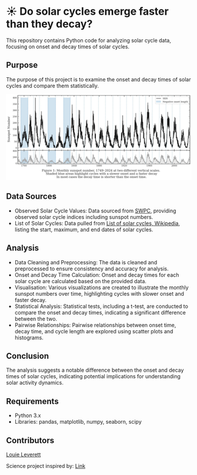 <h1>☀️ Do solar cycles emerge faster than they decay?</h1>

This repository contains Python code for analyzing solar cycle data, focusing on onset and decay times of solar cycles.

<h2>Purpose</h2>

The purpose of this project is to examine the onset and decay times of solar cycles and compare them statistically.

<img src="Figure1JPG.jpg" alt="Plot of sunspot number time-series data showing all 24 solar cycles">

<h2>Data Sources</h2>

- Observed Solar Cycle Values: Data sourced from <a href="https://www.swpc.noaa.gov/products/solar-cycle-progression">SWPC</a>, providing observed solar cycle indices including sunspot numbers.
- List of Solar Cycles: Data pulled from <a href="https://en.wikipedia.org/wiki/List_of_solar_cycles">List of solar cycles, Wikipedia</a>, listing the start, maximum, and end dates of solar cycles.

<h2>Analysis</h2>

- Data Cleaning and Preprocessing: The data is cleaned and preprocessed to ensure consistency and accuracy for analysis.
- Onset and Decay Time Calculation: Onset and decay times for each solar cycle are calculated based on the provided data.
 - Visualisation: Various visualizations are created to illustrate the monthly sunspot numbers over time, highlighting cycles with slower onset and faster decay.
 - Statistical Analysis: Statistical tests, including a t-test, are conducted to compare the onset and decay times, indicating a significant difference between the two.
- Pairwise Relationships: Pairwise relationships between onset time, decay time, and cycle length are explored using scatter plots and histograms.

<h2>Conclusion</h2>

The analysis suggests a notable difference between the onset and decay times of solar cycles, indicating potential implications for understanding solar activity dynamics.

<h2>Requirements</h2>

- Python 3.x
- Libraries: pandas, matplotlib, numpy, seaborn, scipy

<h2>Contributors</h2>

<a href="https://louieleverett.co.uk/">Louie Leverett</a>

Science project inspired by: <a href="https://www.sciencebuddies.org/science-fair-projects/project-ideas/Astro_p017/astronomy/sunspot-cycles">Link</a>
